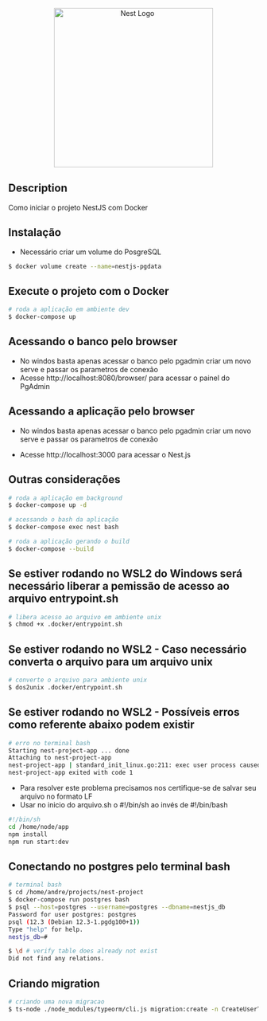 <p align="center">
  <a href="http://nestjs.com/" target="blank"><img src="https://nestjs.com/img/logo_text.svg" width="320" alt="Nest Logo" /></a>
</p>

[travis-image]: https://api.travis-ci.org/nestjs/nest.svg?branch=master
[travis-url]: https://travis-ci.org/nestjs/nest
[linux-image]: https://img.shields.io/travis/nestjs/nest/master.svg?label=linux
[linux-url]: https://travis-ci.org/nestjs/nest
  
  <!--[![Backers on Open Collective](https://opencollective.com/nest/backers/badge.svg)](https://opencollective.com/nest#backer)
  [![Sponsors on Open Collective](https://opencollective.com/nest/sponsors/badge.svg)](https://opencollective.com/nest#sponsor)-->

## Description
Como iniciar o projeto NestJS com Docker

## Instalação
- Necessário criar um volume do PosgreSQL
```bash
$ docker volume create --name=nestjs-pgdata
```

## Execute o projeto com o Docker
```bash
# roda a aplicação em ambiente dev
$ docker-compose up
```

## Acessando o banco pelo browser
* No windos basta apenas acessar o banco pelo pgadmin criar um novo serve e passar os parametros de conexão
* Acesse http://localhost:8080/browser/ para acessar o painel do PgAdmin

## Acessando a aplicação pelo browser
* No windos basta apenas acessar o banco pelo pgadmin criar um novo serve e passar os parametros de conexão

* Acesse http://localhost:3000 para acessar o Nest.js


## Outras considerações
```bash
# roda a aplicação em background
$ docker-compose up -d

# acessando o bash da aplicação
$ docker-compose exec nest bash

# roda a aplicação gerando o build
$ docker-compose --build
```

## Se estiver rodando no WSL2 do Windows será necessário liberar a pemissão de acesso ao arquivo entrypoint.sh

```bash
# libera acesso ao arquivo em ambiente unix
$ chmod +x .docker/entrypoint.sh
```

## Se estiver rodando no WSL2 - Caso necessário converta o arquivo para um arquivo unix

```bash
# converte o arquivo para ambiente unix
$ dos2unix .docker/entrypoint.sh
```

## Se estiver rodando no WSL2 - Possíveis erros como referente abaixo podem existir
```bash
# erro no terminal bash
Starting nest-project-app ... done
Attaching to nest-project-app
nest-project-app | standard_init_linux.go:211: exec user process caused "no such file or directory"
nest-project-app exited with code 1
```
* Para resolver este problema precisamos nos certifique-se de salvar seu arquivo no formato LF
* Usar no inicio do arquivo.sh o #!/bin/sh ao invés de #!/bin/bash
```bash
#!/bin/sh
cd /home/node/app
npm install
npm run start:dev
```

## Conectando no postgres pelo terminal bash

```bash
# terminal bash
$ cd /home/andre/projects/nest-project
$ docker-compose run postgres bash
$ psql --host=postgres --username=postgres --dbname=nestjs_db
Password for user postgres: postgres
psql (12.3 (Debian 12.3-1.pgdg100+1))
Type "help" for help.
nestjs_db=#

$ \d # verify table does already not exist
Did not find any relations.
```

## Criando migration
```bash
# criando uma nova migracao 
$ ts-node ./node_modules/typeorm/cli.js migration:create -n CreateUserTable
```
